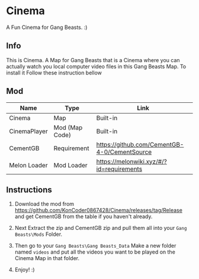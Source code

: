 # Cinema
A Fun Cinema for Gang Beasts. :)

## Info
This is Cinema. A Map for Gang Beasts that is a Cinema where you can actually watch you local computer video files in this Gang Beasts Map. To install it Follow these instruction bellow

## Mod

| Name         | Type           | Link                                           |
|--------------|----------------|------------------------------------------------|
| Cinema       | Map            | Built-in                                       |
| CinemaPlayer | Mod (Map Code) | Built-in                                       |
| CementGB     | Requirement    | https://github.com/CementGB-4-0/CementSource   |
| Melon Loader | Mod Loader     | https://melonwiki.xyz/#/?id=requirements       |

## Instructions
1. Download the mod from https://github.com/KonCoder0867428/Cinema/releases/tag/Release and get CementGB from the table if you haven't already.

2. Next Extract the zip and CementGB zip and pull them all into your ```Gang Beasts\Mods``` Folder.

3. Then go to your ```Gang Beasts\Gang Beasts_Data``` Make a new folder named ```videos``` and put all the videos you want to be played on the Cinema Map in that folder.

4. Enjoy! :)
